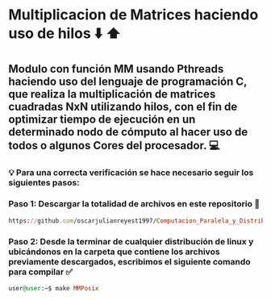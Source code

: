 # Multiplicacion de Matrices haciendo uso de hilos :arrow_down: :arrow_up:

## Modulo con función MM usando Pthreads haciendo uso del lenguaje de programación C, que realiza la multiplicación de matrices cuadradas NxN utilizando hilos, con el fin de optimizar tiempo de ejecución en un determinado nodo de cómputo al hacer uso de todos o algunos Cores del procesador. :computer:

### :bulb: Para una correcta verificación se hace necesario seguir los siguientes pasos:

### Paso 1: Descargar la totalidad de archivos en este repositorio :floppy_disk: 
```ruby
https://github.com/oscarjulianreyest1997/Computacion_Paralela_y_Distribuida/tree/main/2do_Corte/Entorno%20y%20Benchmark/3.%20PorgramaSinVarGlobMMmulti
```

### Paso 2: Desde la terminar de cualquier distribución de linux y ubicándonos en la carpeta que contiene los archivos previamente descargados, escribimos el siguiente comando para compilar :white_check_mark:
```ruby
user@user:~$ make MMPosix
```




